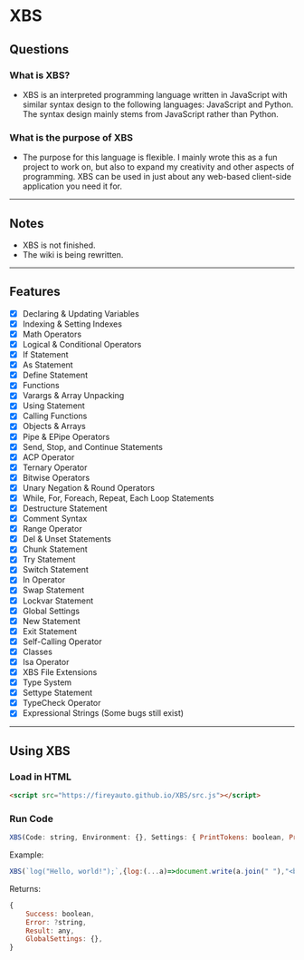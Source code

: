 # XBS

## Questions

### What is XBS?
* XBS is an interpreted programming language written in JavaScript with similar syntax design to the following languages: JavaScript and Python. The syntax design mainly stems from JavaScript rather than Python.

### What is the purpose of XBS
* The purpose for this language is flexible. I mainly wrote this as a fun project to work on, but also to expand my creativity and other aspects of programming.
	XBS can be used in just about any web-based client-side application you need it for.
***
## Notes
* XBS is not finished.
* The wiki is being rewritten.
***
## Features
- [x] Declaring & Updating Variables
- [x] Indexing & Setting Indexes
- [x] Math Operators
- [x] Logical & Conditional Operators
- [x] If Statement
- [x] As Statement
- [x] Define Statement
- [x] Functions
- [x] Varargs & Array Unpacking
- [x] Using Statement
- [x] Calling Functions
- [x] Objects & Arrays
- [x] Pipe & EPipe Operators
- [x] Send, Stop, and Continue Statements
- [x] ACP Operator
- [x] Ternary Operator
- [x] Bitwise Operators
- [x] Unary Negation & Round Operators
- [x] While, For, Foreach, Repeat, Each Loop Statements 
- [x] Destructure Statement
- [x] Comment Syntax 
- [x] Range Operator
- [x] Del & Unset Statements
- [x] Chunk Statement
- [x] Try Statement
- [x] Switch Statement
- [x] In Operator
- [x] Swap Statement 
- [x] Lockvar Statement
- [x] Global Settings
- [x] New Statement
- [x] Exit Statement
- [x] Self-Calling Operator
- [x] Classes
- [x] Isa Operator
- [x] XBS File Extensions 
- [x] Type System
- [x] Settype Statement 
- [x] TypeCheck Operator
- [x] Expressional Strings (Some bugs still exist)
***
## Using XBS

### Load in HTML

```html
<script src="https://fireyauto.github.io/XBS/src.js"></script>
```

### Run Code

```js
XBS(Code: string, Environment: {}, Settings: { PrintTokens: boolean, PrintAST: boolean });
```
Example:
```js
XBS(`log("Hello, world!");`,{log:(...a)=>document.write(a.join(" "),"<br>")})
```
Returns:
```js
{
	Success: boolean,
	Error: ?string,
	Result: any,
	GlobalSettings: {},
}
```
